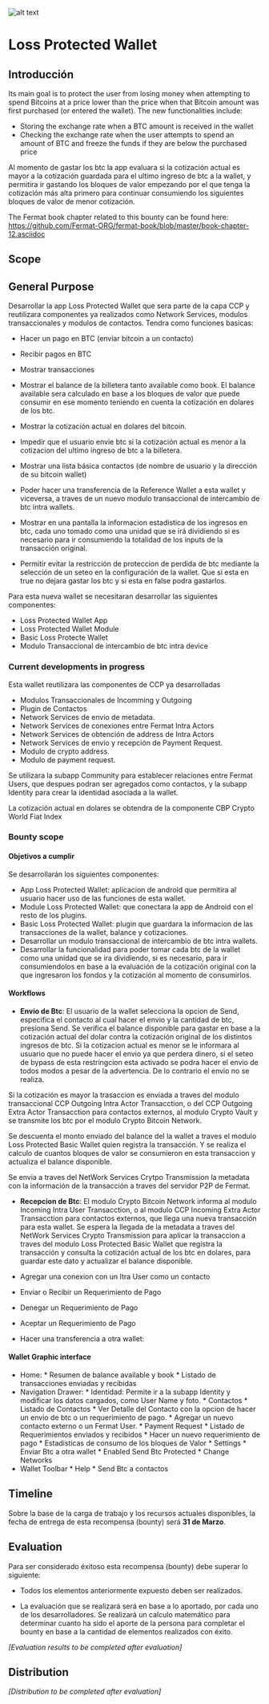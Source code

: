![alt text](https://github.com/bitDubai/media-kit/blob/master/MediaKit/Fermat%20Branding/Fermat%20Logotype/Fermat_Logo_3D.png "Fermat Logo")

# Loss Protected Wallet

## Introducción

Its main goal is to protect the user from losing money when attempting to spend Bitcoins at a price lower than the price when that Bitcoin amount was first purchased (or entered the wallet).
The new functionalities include:
* Storing the exchange rate when a BTC amount is received in the wallet
* Checking the exchange rate when the user attempts to spend an amount of BTC and freeze the funds if they are below the purchased price

Al momento de gastar los btc la app evaluara si la cotización actual es mayor a la cotización guardada para el ultimo ingreso de btc a la wallet, y permitira ir gastando los bloques de valor empezando por el que tenga la cotización más alta primero para continuar consumiendo los siguientes bloques de valor de menor cotización.

The Fermat book chapter related to this bounty can be found here: https://github.com/Fermat-ORG/fermat-book/blob/master/book-chapter-12.asciidoc

## Scope

## General Purpose

Desarrollar la app Loss Protected Wallet que sera parte de la capa CCP y reutilizara componentes ya realizados como Network Services, modulos transaccionales y modulos de contactos.
Tendra como funciones basicas:

  * Hacer un pago en BTC (enviar bitcoin a un contacto)

  * Recibir pagos en BTC

  * Mostrar transacciones

  * Mostrar el balance de la  billetera tanto available como book. El balance available sera calculado en base a los bloques de valor que puede consumir en ese momento teniendo en cuenta la cotización en dolares de los btc.
  
  * Mostrar la cotizacíón actual en dolares del bitcoin.
  
  * Impedir que el usuario envie btc si la cotización actual es menor a la cotizacion del ultimo ingreso de btc a la billetera.

  * Mostrar una lista básica contactos (de nombre de usuario y la dirección de su bitcoin wallet)
  
  * Poder hacer una transferencia de la Reference Wallet a esta wallet y viceversa, a traves de un nuevo modulo transaccional de intercambio de btc intra wallets.
  
  * Mostrar en una pantalla la informacion estadistica de los ingresos en btc, cada uno tomado como una unidad que se irá dividiendo si es necesario para ir consumiendo la totalidad de los inputs de la transacción original.
  
  * Permitir evitar la restricción de proteccion de perdida de btc mediante la selección de un seteo en la configuración de la wallet. Que si esta en true no dejara gastar los btc y si esta en false podra gastarlos.
  


 
 Para esta nueva wallet se necesitaran desarrollar las siguientes componentes:
 
 - Loss Protected Wallet App
 - Loss Protected Wallet Module
 - Basic Loss Protecte Wallet
 - Modulo Transaccional de intercambio de btc intra device

### Current developments in progress

Esta wallet reutilizara las componentes de CCP ya desarrolladas
- Modulos Transaccionales de Incomming y Outgoing
- Plugin de Contactos
- Network Services de envio de metadata.
- Network Services de conexiones entre Fermat Intra Actors
- Network Services de obtención de address de Intra Actors
- Network Services de envio y recepción de Payment Request.
- Modulo de crypto address.
- Modulo de payment request.

Se utilizara la subapp Community para establecer relaciones entre Fermat Users, que despues podran ser agregados como contactos, y la subapp Identity para crear la identidad asociada a la wallet. 

La cotización actual en dolares se obtendra de la componente CBP Crypto World Fiat Index


### Bounty scope

#### Objetivos a cumplir
Se desarrollarán los siguientes componentes:
 * App Loss Protected Wallet: aplicacion de android que permitira al usuario hacer uso de las funciones de esta wallet.
 * Module Loss Protected Wallet: que conectara la app de Android con el resto de los plugins.
 * Basic Loss Protected Wallet: plugin que guardara la informacion de las transacciones de la wallet, balance y cotizaciones.
 * Desarrollar un modulo transaccional de intercambio de btc intra wallets.
 * Desarrollar la funcionalidad para poder tomar cada btc de la wallet como una unidad que se ira dividiendo, si es necesario, para ir consumiendolos en base a la evaluación de la cotización original con la que ingresaron los fondos y la cotización al momento de consumirlos.

#### Workflows

- **Envio de Btc**: El usuario de la wallet selecciona la opcion de Send, especifica el contacto al cual hacer el envio y la cantidad de btc, presiona Send. Se verifica el balance disponible para gastar en base a la cotización actual del dolar contra la cotización original de los distintos ingresos de btc.
Si la cotizacion actual es menor se le informara al usuario que no puede hacer el envio ya que perdera dinero, si el seteo de bypass de esta restringcion esta activado se podra hacer el envio de todos modos a pesar de la advertencia. De lo contrario el envio no se realiza.

Si la cotización es mayor la trasaccion es enviada a traves del modulo transaccional CCP Outgoing Intra Actor Transacction, o del CCP Outgoing Extra Actor Transacction para contactos externos, al modulo Crypto Vault y se transmite los btc por el modulo Crypto Bitcoin Network. 

Se descuenta el monto enviado del balance del la wallet a traves el modulo Loss Protected Basic Wallet quien registra la transacción. Y se realiza el calculo de cuantos bloques de valor se consumieron en esta transaccion y actualiza el balance disponible.

Se envia a traves del NetWork Services Crytpo Transmission la metadata con la información de la transacción a traves del servidor P2P de Fermat.

- **Recepcion de Btc**: El modulo Crypto Bitcoin Network informa al modulo Incoming Intra User Transacction, o al modulo CCP Incoming Extra Actor Transacction para contactos externos, que llega una nueva transacción para esta wallet.
Se espera la llegada de la metadata a traves del NetWork Services Crypto Transmission para aplicar la transaccion a traves del modulo Loss Protected Basic Wallet que registra la transacción y consulta la cotización actual de los btc en dolares, para guardar este dato y actualizar el balance disponible.

- Agregar una conexion con un Itra User como un contacto
- Enviar o Recibir un Requerimiento de Pago
- Denegar un Requerimiento de Pago
- Aceptar un Requerimiento de Pago
- Hacer una transferencia a otra wallet:


#### Wallet Graphic interface
- Home:
      * Resumen de balance available y book
      * Listado de transacciones enviadas y recibidas
- Navigation Drawer: 
       * Identidad: Permite ir a la subapp Identity y modificar los datos cargados, como User Name y foto.
       * Contactos
          * Listado de Contactos
          * Ver Detalle del Contacto con la opcion de hacer un envio de btc o un requerimiento de pago.
          * Agregar un nuevo contacto externo o un Fermat User.
       * Payment Request
          * Listado de Requerimientos enviados y recibidos
          * Hacer un nuevo requerimiento de pago
       * Estadisticas de consumo de los bloques de Valor
       * Settings
           * Enviar Btc a otra wallet
           * Enabled Send Btc Protected
           * Change Networks
- Wallet Toolbar
       * Help
       * Send Btc a contactos
       
    

## Timeline

Sobre la base de la carga de trabajo y los recursos actuales disponibles, la fecha de entrega de esta recompensa (bounty) será **31 de Marzo**.

## Evaluation

Para ser considerado éxitoso esta recompensa (bounty) debe superar lo siguiente:

* Todos los elementos anteriormente expuesto deben ser realizados.

* La evaluación que se realizará será en base a lo aportado, por cada uno de los desarrolladores. Se realizará un calculo matemático para determinar cuanto ha sido el aporte de la persona para completar el bounty en base a la cantidad de elementos realizados con éxito.

*[Evaluation results to be completed after evaluation]*

## Distribution

*[Distribution to be completed after evaluation]*


